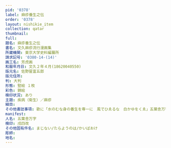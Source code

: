 ```yaml
---
pid: '0378'
label: 痳疹養生之伝
order: '0378'
layout: nishikie_item
collection: qatar
thumbnail: 
full: 
題名: 痳疹養生之伝
書名: 文久麻疹流行漫画集
所蔵機関: 東京大学史料編纂所
請求記号: '0380-14-(14)'
画工名: 芳虎画
和暦年月日: 文久２年４月(18620040550)
版元名: 佐野屋富五郎
版元住所: 
判: 大判
形態: 竪絵 １枚
彩色: 錦絵
検印状況: あり
主題: 疾病（衛生）／麻疹
細目: 
その他書誌事項: 歌に「水のむな身の養生を専一に　風でひゑるな　白かゆをくゑ」五葉舎万字、たらようの葉のまじないあり、東向の馬屋にある馬のタライはしかにあたらぬうちかむせ、候えははしかのかるくなり
manifest: 
人名: 五葉舎万字
検印: 戌四改
その他固有件名: まじない/たらようのは/かいばおけ
彫師: 
地名: 
---
```

